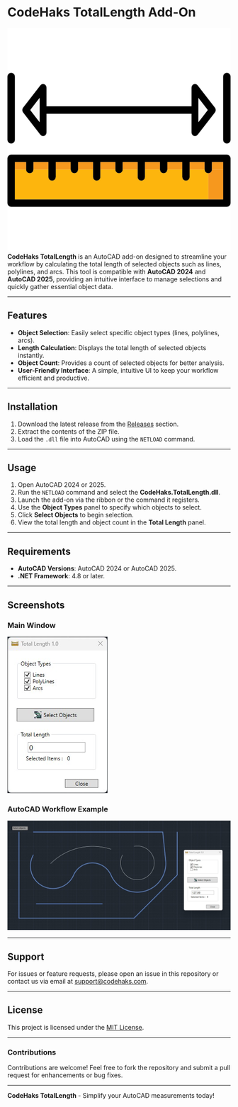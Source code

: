 # CodeHaks TotalLength Add-On  

![logo](assets/logo.png)  
**CodeHaks TotalLength** is an AutoCAD add-on designed to streamline your workflow by calculating the total length of selected objects such as lines, polylines, and arcs. This tool is compatible with **AutoCAD 2024** and **AutoCAD 2025**, providing an intuitive interface to manage selections and quickly gather essential object data.

---

## Features  
- **Object Selection**: Easily select specific object types (lines, polylines, arcs).  
- **Length Calculation**: Displays the total length of selected objects instantly.  
- **Object Count**: Provides a count of selected objects for better analysis.  
- **User-Friendly Interface**: A simple, intuitive UI to keep your workflow efficient and productive.  

---

## Installation  
1. Download the latest release from the [Releases](../../releases) section.  
2. Extract the contents of the ZIP file.  
3. Load the `.dll` file into AutoCAD using the `NETLOAD` command.  

---

## Usage  
1. Open AutoCAD 2024 or 2025.  
2. Run the `NETLOAD` command and select the **CodeHaks.TotalLength.dll**.  
3. Launch the add-on via the ribbon or the command it registers.  
4. Use the **Object Types** panel to specify which objects to select.  
5. Click **Select Objects** to begin selection.  
6. View the total length and object count in the **Total Length** panel.  

---

## Requirements  
- **AutoCAD Versions**: AutoCAD 2024 or AutoCAD 2025.  
- **.NET Framework**: 4.8 or later.  

---

## Screenshots  

### Main Window  
![Main Window Placeholder](assets/main-window.jpg)   

### AutoCAD Workflow Example  
![AutoCAD Workflow Placeholder](assets/acad-example.jpg)  

---

## Support  
For issues or feature requests, please open an issue in this repository or contact us via email at [support@codehaks.com](mailto:support@codehaks.com).  

---

## License  
This project is licensed under the [MIT License](LICENSE).  

--- 

### Contributions  
Contributions are welcome! Feel free to fork the repository and submit a pull request for enhancements or bug fixes.  

---  

**CodeHaks TotalLength** - Simplify your AutoCAD measurements today!
